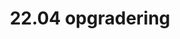 ---
title: "22.04 opgradering"
parent: Scripts
summary: |
         Opgrader BorgerPC og Kiosk maskiner fra Ubuntu 20.04 til 22.04 via scripts.
---